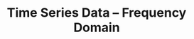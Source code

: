 ---
title: "Time Series Data – Frequency Domain"
index: 3
materials:
- topic: "Motivation"
  files:
  - type: "colab"
    url: lectures/module2/2-3_timeseries_frequencydomain/2-3a – Motivation.ipynb
- topic: "Trigonometry"
  files:
  - type: "colab"
    url: lectures/module2/2-3_timeseries_frequencydomain/2-3b – Trigonometry.ipynb
- topic: "Fast Fourier Transform"
  files:
  - type: "colab"
    url: lectures/module2/2-3_timeseries_frequencydomain/2-3c – Fast Fourier Transform.ipynb
- topic: "Spectrograms"
  files:
  - type: "colab"
    url: lectures/module2/2-3_timeseries_frequencydomain/2-3d – Spectrograms.ipynb
- topic: "Frequency-Domain Features"
  files:
  - type: "colab"
    url: lectures/module2/2-3_timeseries_frequencydomain/2-3e – Frequency-Domain Features.ipynb
- topic: "Digital Filters"
  files:
  - type: "colab"
    url: lectures/module2/2-3_timeseries_frequencydomain/2-3f – Digital Filters.ipynb
assignment:
  files:
  - type: "colab"
    url: lectures/module2/2-3_timeseries_frequencydomain/HW2-3.ipynb
---